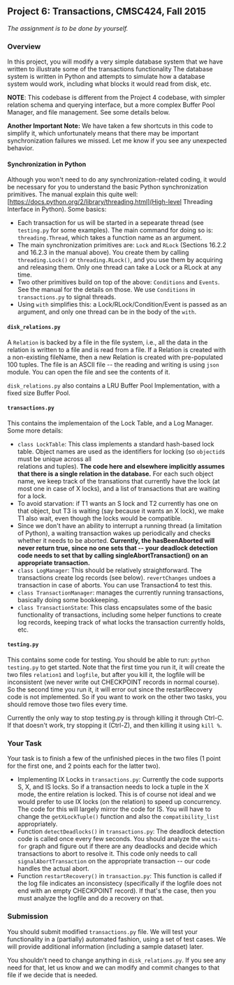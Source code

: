 ## Project 6: Transactions, CMSC424, Fall 2015

*The assignment is to be done by yourself.*

### Overview

In this project, you will modify a very simple database system that we have written to illustrate some of the transactions functionality
The database system is written in Python and attempts to simulate how a database system would work, including what blocks it would read from disk, etc.

**NOTE**: This codebase is different from the Project 4 codebase, with simpler relation schema and querying interface, but a more complex Buffer Pool Manager, and file management.
See some details below.

**Another Important Note:** We have taken a few shortcuts in this code to simplify it, which unfortunately means that there may be important synchronization failures we missed. Let me know if you see any unexpected behavior.


#### Synchronization in Python
Although you won't need to do any synchronization-related coding, it would be necessary for you to understand the basic Python synchronization primitives. The manual
explain this quite well: [https://docs.python.org/2/library/threading.html](High-level Threading Interface in Python). Some basics:
- Each transaction for us will be started in a sepearate thread (see `testing.py` for some examples). The main command for doing so is: `threading.Thread`, which takes a function name as an argument.
- The main synchronization primitives are: `Lock` and `RLock` (Sections 16.2.2 and 16.2.3 in the manual above). You create them by calling `threading.Lock()` or `threading.RLock()`, and you use them by acquiring and releasing them. Only one thread can take a Lock or a RLock at any time.
- Two other primitives build on top of the above: `Conditions` and `Events`. See the manual for the details on those. We use `Conditions` in `transactions.py` to signal threads.
- Using `with` simplifies this: a Lock/RLock/Condition/Event is passed as an argument, and only one thread can be in the body of the `with`.

#### `disk_relations.py` 
A `Relation` is backed by a file in the file system, i.e., all the data in the relation is written to a file and is read from a file. If a Relation is created with a non-existing fileName, then a new Relation is created with pre-populated 100 tuples. The file is an ASCII file -- the reading and writing is using `json` module. 
You can open the file and see the contents of it. 

`disk_relations.py` also contains a LRU Buffer Pool Implementation, with a fixed size Buffer Pool. 

#### `transactions.py`

This contains the implementaion of the Lock Table, and a Log Manager. Some more details:
- `class LockTable`: This class implements a standard hash-based lock table. Object names are used as the identifiers for locking (so `objectid`s must be unique across all  
relations and tuples). **The code here and elsewhere implicitly assumes that there is a single relation in the database.** For each such object name, we keep track of the transations that currently have the lock (at most one in case of X locks), and a list of transactions that are waiting for a lock. 
- To avoid starvation: if T1 wants an S lock and T2 currently has one on that object, but T3 is waiting (say because it wants an X lock), we make T1 also wait, even though the locks would be compatible.
- Since we don't have an ability to interrupt a running thread (a limitation of Python), a waiting transaction wakes up periodically and checks whether it needs to be aborted. **Currently, the hasBeenAborted will never return true, since no one sets that -- your deadlock detection code needs to set that by calling singleAbortTransaction() on an appropriate transaction.**
- `class LogManager`: This should be relatively straightforward. The transactions create log records (see below). `revertChanges` undoes a transaction in case of aborts. You can use Transaction4 to test this.
- `class TransactionManager`: manages the currently running transactions, basically doing some bookkeeping.
- `class TransactionState`: This class encapsulates some of the basic functionality of transactions, including some helper functions to create log records, keeping track of 
what locks the transaction currently holds, etc.

#### `testing.py`

This contains some code for testing. You should be able to run: `python testing.py` to get started. Note that the first time you run it, it will create the
two files `relation1` and `logfile`, but after you kill it, the logfile will be inconsistent (we never write out CHECKPOINT
records in normal course). So the second time you run it, it will error out since the restartRecovery code is not implemented. So if you want to work on the other
two tasks, you should remove those two files every time.

Currently the only way to stop testing.py is through killing it through Ctrl-C. If that doesn't work, try stopping it (Ctrl-Z), and then killing it using `kill %`.

### Your Task

Your task is to finish a few of the unfinished pieces in the two files (1 point for the first one, and 2 points each for the latter two).
* Implementing IX Locks in `transactions.py`: Currently the code supports S, X, and IS locks. So if a transaction needs to lock a tuple in the X mode, the entire relation 
is locked. This
is of course not ideal and we would prefer to use IX locks (on the relation) to speed up concurrency. The code for this will largely mirror the code for IS. You will 
have to change the `getXLockTuple()` function and also the `compatibility_list` appropriately. 
* Function `detectDeadlocks()` in `transactions.py`: The deadlock detection code is called once every few seconds. You should analyze the `waits-for` graph and figure out 
if there are any deadlocks and decide which transactions to abort to resolve it. This code only needs to call `signalAbortTransaction` on the appropriate transaction -- our
code handles the actual abort.
* Function `restartRecovery()` in `transaction.py`: This function is called if the log file indicates an inconsistecy (specifically if the logfile does not end with an empty CHECKPOINT record). If that's the case, then you must analyze the logfile and do a recovery on that.

### Submission
You should submit modified `transactions.py` file. We will test your functionality in a (partially) automated fashion, using a set of test cases.
We will provide additional information (including a sample dataset) later.

You shouldn't need to change anything in `disk_relations.py`. If you see any need for that, let us know and we can modify and commit changes to that file
if we decide that is needed.
